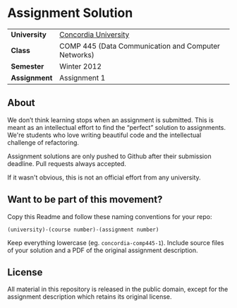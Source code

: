 Assignment Solution
================================


<table>
  <tr>
    <td><strong>University</strong></td><td><a href="http://www.concordia.ca/">Concordia University</a></td>
  </tr>
  <tr>
    <td><strong>Class</strong></td><td>COMP 445 (Data Communication and Computer Networks)</td>
  </tr>
  <tr>
    <td><strong>Semester</strong></td><td>Winter 2012</td>
  </tr>
  <tr>
    <td><strong>Assignment</strong></td><td>Assignment 1</td>
  </tr>
</table>


About
--------------

We don’t think learning stops when an assignment is submitted. This is meant as an intellectual effort to find the “perfect” solution to assignments. We're students who love writing beautiful code and the intellectual challenge of refactoring.

Assignment solutions are only pushed to Github after their submission deadline. Pull requests always accepted.

If it wasn't obvious, this is not an official effort from any university.

Want to be part of this movement?
--------------

Copy this Readme and follow these naming conventions for your repo:

    (university)-(course number)-(assignment number)

Keep everything lowercase (eg. `concordia-comp445-1`). Include source files of your solution and a PDF of the original assignment description.

License
--------------

All material in this repository is released in the public domain, except for the assignment description which retains its original license.